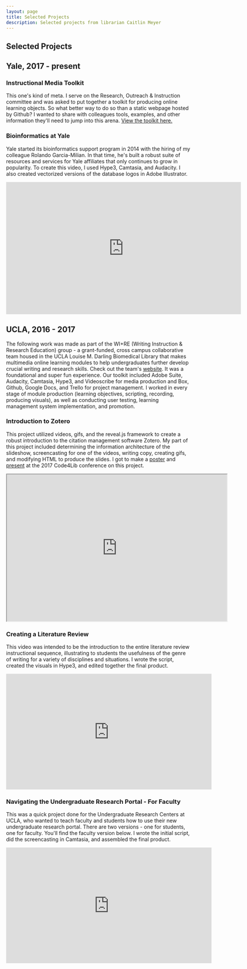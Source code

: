 ```yaml
---
layout: page
title: Selected Projects
description: Selected projects from librarian Caitlin Meyer
---
```


## Selected Projects
## Yale, 2017 - present

### Instructional Media Toolkit
This one's kind of meta. I serve on the Research, Outreach & Instruction committee and was asked to put together a toolkit for producing online learning objects. So what better way to do so than a static webpage hosted by Github? I wanted to share with colleagues tools, examples, and other information they'll need to jump into this arena. [View the toolkit here.](https://caitlinmeyer.github.io/instructional-media/)

### Bioinformatics at Yale 
Yale started its bioinformatics support program in 2014 with the hiring of my colleague Rolando Garcia-Milian. In that time, he's built a robust suite of resources and services for Yale affiliates that only continues to grow in popularity. To create this video, I used Hype3, Camtasia, and Audacity. I also created vectorized versions of the database logos in Adobe Illustrator.

<div class="video-responsive"><iframe src="https://player.vimeo.com/video/238943541?title=0&byline=0&portrait=0" width="640" height="360" frameborder="0" webkitallowfullscreen mozallowfullscreen allowfullscreen></iframe></div>


## UCLA, 2016 - 2017

The following work was made as part of the WI+RE (Writing Instruction & Research Education) group - a grant-funded, cross campus collaborative team housed in the UCLA Louise M. Darling Biomedical Library that makes multimedia online learning modules to help undergraduates further develop crucial writing and research skills. Check out the team's [website](https://uclalibrary.github.io/research-tips/). It was a foundational and super fun experience. Our toolkit included Adobe Suite, Audacity, Camtasia, Hype3, and Videoscribe for media production and Box, Github, Google Docs, and Trello for project management. I worked in every stage of module production (learning objectives, scripting, recording, producing visuals), as well as conducting user testing, learning management system implementation, and promotion.

### Introduction to Zotero

This project utilized videos, gifs, and the reveal.js framework to create a robust introduction to the citation management software Zotero. My part of this project included determining the information architecture of the slideshow, screencasting for one of the videos, writing copy, creating gifs, and modifying HTML to produce the slides. I got to make a [poster](https://caitlinmeyer.github.io/docs/2017-code4lib.pdf) and [present](http://2017.code4lib.org/posters/Reimagining-the-slideshow-using-revealjs-to-create-Choose-Your-Own-Adventure-library-tutorials) at the 2017 Code4Lib conference on this project.

<div class="video-responsive">
<iframe src="https://uclalibrary.github.io/research-tips/embeds/zotero/" width="600px" height="400px"></iframe>
</div>

### Creating a Literature Review 

This video was intended to be the introduction to the entire literature review instructional sequence, illustrating to students the usefulness of the genre of writing for a variety of disciplines and situations.
I wrote the script, created the visuals in Hype3, and edited together the final product.

<div class="video-responsive">
<iframe width="560" height="315" src="https://www.youtube.com/embed/u-jg92ZjObg?rel=0" frameborder="0" allow="autoplay; encrypted-media" allowfullscreen></iframe></div>


### Navigating the Undergraduate Research Portal - For Faculty

This was a quick project done for the Undergraduate Research Centers at UCLA, who wanted to teach faculty and students how to use their new undergraduate research portal. There are two versions - one for students, one for faculty. You'll find the faculty version below. I wrote the initial script, did the screencasting in Camtasia, and assembled the final product.

<div class="video-responsive">
<iframe width="560" height="315" src="https://www.youtube.com/embed/tQYw68pQXOk?rel=0" frameborder="0" allow="autoplay; encrypted-media" allowfullscreen></iframe></div>
